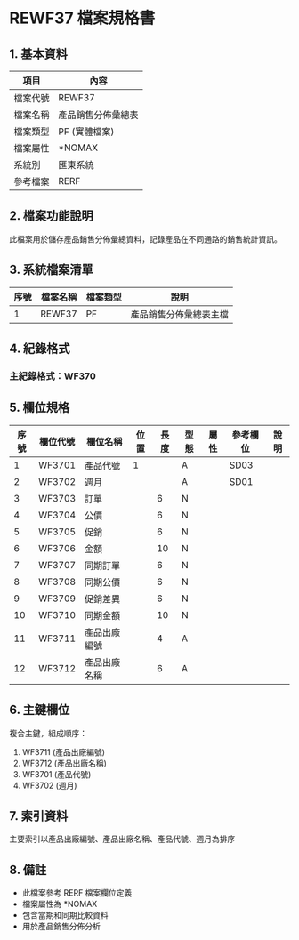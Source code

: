 # REWF37 檔案規格書

## 1. 基本資料

| 項目 | 內容 |
|------|------|
| 檔案代號 | REWF37 |
| 檔案名稱 | 產品銷售分佈彙總表 |
| 檔案類型 | PF (實體檔案) |
| 檔案屬性 | *NOMAX |
| 系統別 | 匯東系統 |
| 參考檔案 | RERF |

## 2. 檔案功能說明

此檔案用於儲存產品銷售分佈彙總資料，記錄產品在不同通路的銷售統計資訊。

## 3. 系統檔案清單

| 序號 | 檔案名稱 | 檔案類型 | 說明 |
|------|----------|----------|------|
| 1 | REWF37 | PF | 產品銷售分佈彙總表主檔 |

## 4. 紀錄格式

### 主紀錄格式：WF370

## 5. 欄位規格

| 序號 | 欄位代號 | 欄位名稱 | 位置 | 長度 | 型態 | 屬性 | 參考欄位 | 說明 |
|------|----------|----------|------|------|------|------|----------|------|
| 1 | WF3701 | 產品代號 | 1 | | A | | SD03 | |
| 2 | WF3702 | 週月 | | | A | | SD01 | |
| 3 | WF3703 | 訂單 | | 6 | N | | | |
| 4 | WF3704 | 公價 | | 6 | N | | | |
| 5 | WF3705 | 促銷 | | 6 | N | | | |
| 6 | WF3706 | 金額 | | 10 | N | | | |
| 7 | WF3707 | 同期訂單 | | 6 | N | | | |
| 8 | WF3708 | 同期公價 | | 6 | N | | | |
| 9 | WF3709 | 促銷差異 | | 6 | N | | | |
| 10 | WF3710 | 同期金額 | | 10 | N | | | |
| 11 | WF3711 | 產品出廠編號 | | 4 | A | | | |
| 12 | WF3712 | 產品出廠名稱 | | 6 | A | | | |

## 6. 主鍵欄位

複合主鍵，組成順序：
1. WF3711 (產品出廠編號)
2. WF3712 (產品出廠名稱)
3. WF3701 (產品代號)
4. WF3702 (週月)

## 7. 索引資料

主要索引以產品出廠編號、產品出廠名稱、產品代號、週月為排序

## 8. 備註

- 此檔案參考 RERF 檔案欄位定義
- 檔案屬性為 *NOMAX
- 包含當期和同期比較資料
- 用於產品銷售分佈分析 